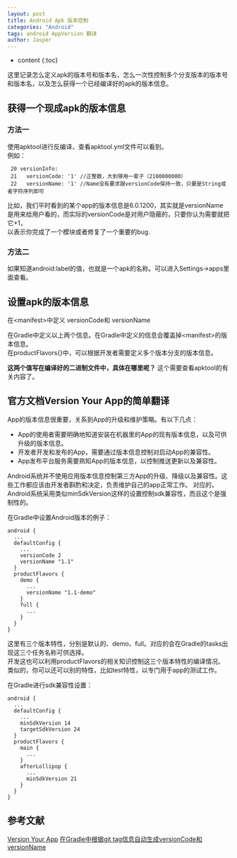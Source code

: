 ```yaml
---
layout: post
title: Android Apk 版本控制
categories: "Android"
tags: android AppVersion 翻译
author: Jasper
---
```


* content
{:toc}

这里记录怎么定义apk的版本号和版本名，怎么一次性控制多个分支版本的版本号和版本名，以及怎么获得一个已经编译好的apk的版本信息。



## 获得一个现成apk的版本信息

### 方法一

使用apktool进行反编译，查看apktool.yml文件可以看到。  
例如：

```
 20 versionInfo:
 21   versionCode: '1' //正整数，大到够用一辈子（2100000000）
 22   versionName: '1' //Name没有要求跟versionCode保持一致，只要是String或者字符序列即可
```

比如，我们平时看到的某个app的版本信息是6.0.1200，其实就是versionName  
是用来给用户看的，而实际的versionCode是对用户隐蔽的，只要你认为需要就把它+1，  
以表示你完成了一个模块或者修复了一个重要的bug.

### 方法二

如果知道android:label的值，也就是一个apk的名称。可以进入Settings->apps里面查看。

## 设置apk的版本信息

在\<manifest\>中定义
versionCode和
versionName

在Gradle中定义以上两个信息。在Gradle中定义的信息会覆盖掉\<manifest\>的版本信息。  
在productFlavors{}中，可以根据开发者需要定义多个版本分支的版本信息。

**这两个值写在编译好的二进制文件中，具体在哪里呢？**
这个需要查看apktool的有关内容了。

## 官方文档Version Your App的简单翻译

App的版本信息很重要，关系到App的升级和维护策略。有以下几点：

- App的使用者需要明确地知道安装在机器里的App的现有版本信息，以及可供升级的版本信息。
- 开发者开发和发布的App，需要通过版本信息控制对启动App的兼容性。
- App发布平台服务需要熟知App的版本信息，以控制推送更新以及兼容性。

Android系统并不使用应用版本信息控制第三方App的升级、降级以及兼容性。这些工作都应该由开发者斟酌和决定，负责维护自己的app正常工作。
对应的，Android系统采用类似minSdkVersion这样的设置控制sdk兼容性，而且这个是强制性的。

在Gradle中设置Android版本的例子：

```
android {
  ...
  defaultConfig {
    ...
    versionCode 2
    versionName "1.1"
  }
  productFlavors {
    demo {
      ...
      versionName "1.1-demo"
    }
    full {
      ...
    }
  }
}
```
这里有三个版本特性，分别是默认的、demo、full。对应的会在Gradle的tasks出现这三个任务名称可供选择。  
开发这也可以利用productFlavors的相关知识控制这三个版本特性的编译情况。类似的，你可以还可以别的特性，比如test特性，以专门用于app的测试工作。

在Gradle进行sdk兼容性设置：

```
android {
  ...
  defaultConfig {
    ...
    minSdkVersion 14
    targetSdkVersion 24
  }
  productFlavors {
    main {
      ...
    }
    afterLollipop {
      ...
      minSdkVersion 21
    }
  }
}
```

## 参考文献

[Version Your App](https://developer.android.com/studio/publish/versioning.html#minsdkversion)
[在Gradle中根据git tag信息自动生成versionCode和versionName](http://www.oschina.net/code/snippet_2545423_53287)
